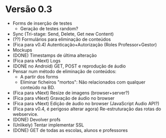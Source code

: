 Versão 0.3
==========
* Forms de inserção de testes
  * Geração de testes random?
* Sync (Tri-stage: Send, Delete, Get new Content)
* (??) Formulários para eliminação de conteúdos
* (Fica para v0.4) Autenticação+Autorização (Roles Professor+Gestor)
* Mockups
* (DONE) Timestamps de última alteração
* (Fica para vNext) Logs
* (DONE no Android) GET, POST e reprodução de áudio
* Pensar num método de eliminação de conteúdos:
  * A partir dos forms
  * Eliminar ficheiros "mortos": Não relacionados com qualquer conteúdo na BD.
* (Fica para vNext) Resize de imagens (browser+server?)
* (Fica para vNext) Gravação de áudio no browser
* (Fica para vNext) Edição de áudio no browser (JavaScript Audio API?)
* (Fica para v0.4, é perigoso alterar agora) Re-estruturação das rotas do webservice.
* (DONE) Devolver profs
* (Unlikely) Tentar implementar SSL
* (DONE) GET de todas as escolas, alunos e professores
